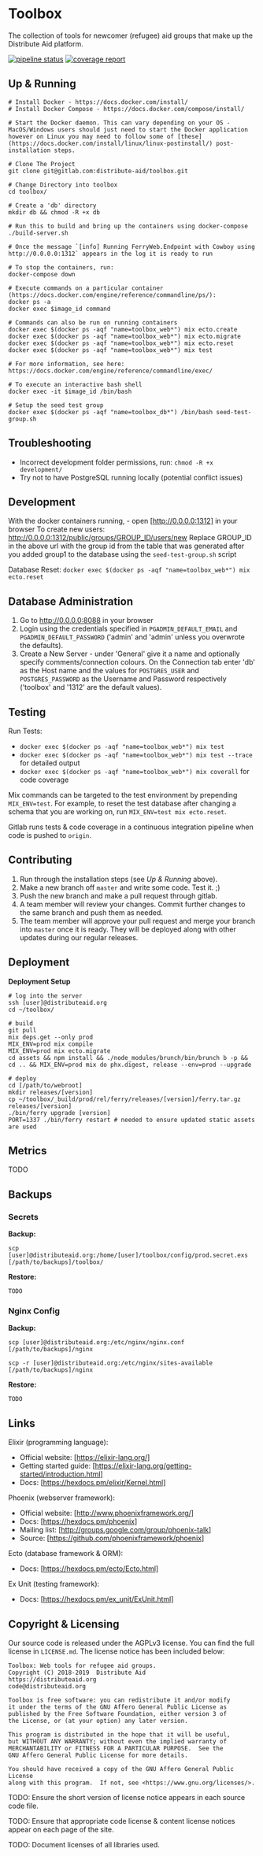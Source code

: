 Toolbox
================================================================================

The collection of tools for newcomer (refugee) aid groups that make up the Distribute Aid platform.

[![pipeline status](https://gitlab.com/distribute-aid/toolbox/badges/master/pipeline.svg)](https://gitlab.com/distribute-aid/toolbox/commits/master) [![coverage report](https://gitlab.com/distribute-aid/toolbox/badges/master/coverage.svg)](https://gitlab.com/distribute-aid/toolbox/commits/master)

Up & Running
------------------------------------------------------------

```
# Install Docker - https://docs.docker.com/install/
# Install Docker Compose - https://docs.docker.com/compose/install/

# Start the Docker daemon. This can vary depending on your OS - MacOS/Windows users should just need to start the Docker application however on Linux you may need to follow some of [these](https://docs.docker.com/install/linux/linux-postinstall/) post-installation steps.

# Clone The Project
git clone git@gitlab.com:distribute-aid/toolbox.git

# Change Directory into toolbox
cd toolbox/

# Create a 'db' directory
mkdir db && chmod -R +x db

# Run this to build and bring up the containers using docker-compose
./build-server.sh

# Once the message `[info] Running FerryWeb.Endpoint with Cowboy using http://0.0.0.0:1312` appears in the log it is ready to run

# To stop the containers, run:
docker-compose down

# Execute commands on a particular container (https://docs.docker.com/engine/reference/commandline/ps/):
docker ps -a
docker exec $image_id command

# Commands can also be run on running containers
docker exec $(docker ps -aqf "name=toolbox_web*") mix ecto.create
docker exec $(docker ps -aqf "name=toolbox_web*") mix ecto.migrate
docker exec $(docker ps -aqf "name=toolbox_web*") mix ecto.reset
docker exec $(docker ps -aqf "name=toolbox_web*") mix test

# For more information, see here: https://docs.docker.com/engine/reference/commandline/exec/

# To execute an interactive bash shell
docker exec -it $image_id /bin/bash

# Setup the seed test group
docker exec $(docker ps -aqf "name=toolbox_db*") /bin/bash seed-test-group.sh
```

Troubleshooting
------------------------------------------------------------
  - Incorrect development folder permissions, run: `chmod -R +x development/`
  - Try not to have PostgreSQL running locally (potential conflict issues)


Development
------------------------------------------------------------
With the docker containers running, - open [http://0.0.0.0:1312] in your browser
To create new users: http://0.0.0.0:1312/public/groups/GROUP_ID/users/new
Replace GROUP_ID in the above url with the group id from the table that was generated after you added group1 to the database using the `seed-test-group.sh` script

Database Reset: `docker exec $(docker ps -aqf "name=toolbox_web*") mix ecto.reset`

Database Administration
------------------------------------------------------------
1. Go to http://0.0.0.0:8088 in your browser
2. Login using the credentials specified in `PGADMIN_DEFAULT_EMAIL` and `PGADMIN_DEFAULT_PASSWORD` ('admin' and 'admin' unless you overwrote the defaults).
3. Create a New Server - under 'General' give it a name and optionally specify comments/connection colours. On the Connection tab enter 'db' as the Host name and the values for `POSTGRES_USER` and `POSTGRES_PASSWORD` as the Username and Password respectively ('toolbox' and '1312' are the default values).

Testing
------------------------------------------------------------
Run Tests:

  - `docker exec $(docker ps -aqf "name=toolbox_web*") mix test`
  - `docker exec $(docker ps -aqf "name=toolbox_web*") mix test --trace` for detailed output
  - `docker exec $(docker ps -aqf "name=toolbox_web*") mix coverall` for code coverage

Mix commands can be targeted to the test environment by prepending `MIX_ENV=test`.  For example, to reset the test database after changing a schema that you are working on, run `MIX_ENV=test mix ecto.reset`.

Gitlab runs tests & code coverage in a continuous integration pipeline when code is pushed to `origin`.

Contributing
------------------------------------------------------------
 1. Run through the installation steps (see *Up & Running* above).
 2. Make a new branch off `master` and write some code.  Test it.  ;)
 3. Push the new branch and make a pull request through gitlab.
 4. A team member will review your changes.  Commit further changes to the same branch and push them as needed.
 5. The team member will approve your pull request and merge your branch into `master` once it is ready.  They will be deployed along with other updates during our regular releases.

Deployment
------------------------------------------------------------

**Deployment Setup**

```
# log into the server
ssh [user]@distributeaid.org
cd ~/toolbox/

# build
git pull
mix deps.get --only prod
MIX_ENV=prod mix compile
MIX_ENV=prod mix ecto.migrate
cd assets && npm install && ./node_modules/brunch/bin/brunch b -p && cd .. && MIX_ENV=prod mix do phx.digest, release --env=prod --upgrade

# deploy
cd [/path/to/webroot]
mkdir releases/[version]
cp ~/toolbox/_build/prod/rel/ferry/releases/[version]/ferry.tar.gz releases/[version]
./bin/ferry upgrade [version]
PORT=1337 ./bin/ferry restart # needed to ensure updated static assets are used
```

Metrics
------------------------------------------------------------
TODO

Backups
------------------------------------------------------------

### Secrets

**Backup:**

```
scp [user]@distributeaid.org:/home/[user]/toolbox/config/prod.secret.exs [/path/to/backups]/toolbox/
```

**Restore:**
```
TODO
```

### Nginx Config

**Backup:**

```
scp [user]@distributeaid.org:/etc/nginx/nginx.conf [/path/to/backups]/nginx

scp -r [user]@distributeaid.org:/etc/nginx/sites-available [/path/to/backups]/nginx
```

**Restore:**

```
TODO
```

Links
------------------------------------------------------------
Elixir (programming language):

  * Official website: [https://elixir-lang.org/]
  * Getting started guide: [https://elixir-lang.org/getting-started/introduction.html]
  * Docs: [https://hexdocs.pm/elixir/Kernel.html]

Phoenix (webserver framework):

  * Official website: [http://www.phoenixframework.org/]
  * Docs: [https://hexdocs.pm/phoenix]
  * Mailing list: [http://groups.google.com/group/phoenix-talk]
  * Source: [https://github.com/phoenixframework/phoenix]

Ecto (database framework & ORM):

  * Docs: [https://hexdocs.pm/ecto/Ecto.html]

Ex Unit (testing framework):

  * Docs: [https://hexdocs.pm/ex_unit/ExUnit.html]

Copyright & Licensing
------------------------------------------------------------
Our source code is released under the AGPLv3 license.  You can find the full license in `LICENSE.md`.  The license notice has been included below:

```
Toolbox: Web tools for refugee aid groups.
Copyright (C) 2018-2019  Distribute Aid
https://distributeaid.org
code@distributeaid.org

Toolbox is free software: you can redistribute it and/or modify
it under the terms of the GNU Affero General Public License as
published by the Free Software Foundation, either version 3 of
the License, or (at your option) any later version.

This program is distributed in the hope that it will be useful,
but WITHOUT ANY WARRANTY; without even the implied warranty of
MERCHANTABILITY or FITNESS FOR A PARTICULAR PURPOSE.  See the
GNU Affero General Public License for more details.

You should have received a copy of the GNU Affero General Public License
along with this program.  If not, see <https://www.gnu.org/licenses/>.
```

TODO: Ensure the short version of license notice appears in each source code file.

TODO: Ensure that appropriate code license & content license notices appear on each page of the site.

TODO: Document licenses of all libraries used.
